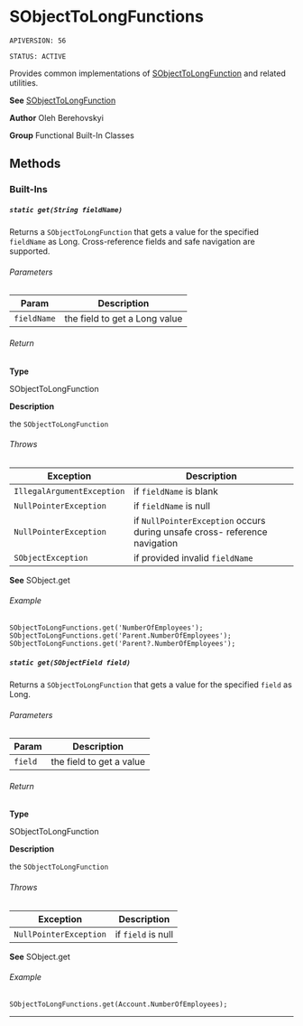 # SObjectToLongFunctions

`APIVERSION: 56`

`STATUS: ACTIVE`

Provides common implementations of [SObjectToLongFunction](/docs/Functional-Abstract-Classes/SObjectToLongFunction.md) and related utilities.


**See** [SObjectToLongFunction](/docs/Functional-Abstract-Classes/SObjectToLongFunction.md)


**Author** Oleh Berehovskyi


**Group** Functional Built-In Classes

## Methods
### Built-Ins
##### `static get(String fieldName)`

Returns a `SObjectToLongFunction` that gets a value for the specified `fieldName` as Long. Cross-reference fields and safe navigation are supported.

###### Parameters
|Param|Description|
|---|---|
|`fieldName`|the field to get a Long value|

###### Return

**Type**

SObjectToLongFunction

**Description**

the `SObjectToLongFunction`

###### Throws
|Exception|Description|
|---|---|
|`IllegalArgumentException`|if `fieldName` is blank|
|`NullPointerException`|if `fieldName` is null|
|`NullPointerException`|if `NullPointerException` occurs during unsafe cross- reference navigation|
|`SObjectException`|if provided invalid `fieldName`|


**See** SObject.get

###### Example
```apex
SObjectToLongFunctions.get('NumberOfEmployees');
SObjectToLongFunctions.get('Parent.NumberOfEmployees');
SObjectToLongFunctions.get('Parent?.NumberOfEmployees');
```

##### `static get(SObjectField field)`

Returns a `SObjectToLongFunction` that gets a value for the specified `field` as Long.

###### Parameters
|Param|Description|
|---|---|
|`field`|the field to get a value|

###### Return

**Type**

SObjectToLongFunction

**Description**

the `SObjectToLongFunction`

###### Throws
|Exception|Description|
|---|---|
|`NullPointerException`|if `field` is null|


**See** SObject.get

###### Example
```apex
SObjectToLongFunctions.get(Account.NumberOfEmployees);
```

---
